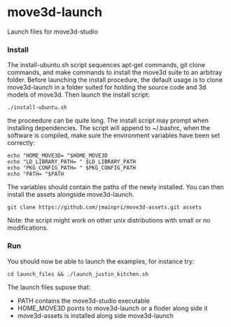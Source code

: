move3d-launch
=============

Launch files for move3d-studio

### Install

The install-ubuntu.sh script sequences apt-get commands, git clone commands, and make commands to install the move3d suite to an arbitray folder. Before launching the install procedure, the default usage is to clone move3d-launch in a folder suited for holding the source code and 3d models of move3d. Then launch the install script:

    ./install-ubuntu.sh

the proceedure can be quite long. The install script may prompt when installing dependencies. The script will append to ~/.bashrc, when the software is compiled, make sure the environment variables have been set correctly:

    echo "HOME_MOVE3D= "$HOME_MOVE3D
    echo "LD_LIBRARY_PATH= " $LD_LIBRARY_PATH
    echo "PKG_CONFIG_PATH= " $PKG_CONFIG_PATH
    echo "PATH= "$PATH
    
The variables should contain the paths of the newly installed. 
You can then install the assets alongside move3d-launch.

    git clone https://github.com/jmainpri/move3d-assets.git assets
    
Note: the script might work on other unix distributions with small or no modifications.

    
### Run


You should now be able to launch the examples, for instance try:

    cd launch_files && ./launch_justin_kitchen.sh
    
The launch files supose that:

* PATH contains the move3d-studio executable
* HOME_MOVE3D points to move3d-launch or a floder along side it
* move3d-assets is installed along side move3d-launch
